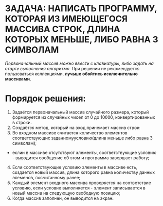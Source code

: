 # ЗАДАЧА: НАПИСАТЬ ПРОГРАММУ, КОТОРАЯ ИЗ ИМЕЮЩЕГОСЯ МАССИВА СТРОК, ДЛИНА КОТОРЫХ МЕНЬШЕ, ЛИБО РАВНА 3 СИМВОЛАМ
 
 *Первоначальный массив можно ввести с клавиатуры, либо задать на старте выполнения алгоритма.* При решении не рекомендуется пользоваться коллекциями, **лучьше обойтись исключительно массивами**. 
 
 # Порядок решения:

 1. Задаётся первоначальный массив случайного размера, который формируется из случайных чисел от 0 до 10000, конвертированных в строки.
 2. Создаётся метод, который на вход принемает массив строк:
 3. Во входном массиве считается количество элементов соответствующих заданномуусловию(длина меньше либо равна 3 символам);
 * еслии в массиве отсутствуют элементы, соответствующие условию - выводится сообщение об этом и программа завершает работу;
 4. Если соответствующие условию элементы в массиве есть, создается новый массив, длина которого равна количеству данных элеменов, посчитанному ранее;
 5. Каждый элемент входного массива проверяется на соответствие условию, если условие выполняется - элемент записывается в новый массив на следующую свободную позицию;
 6. Когда массив заполнен, он выводится на экран.
